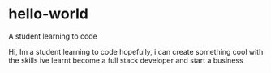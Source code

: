 # hello-world
A student learning to code

Hi, Im a student learning to code
hopefully, i can create something cool with the skills ive learnt
become a full stack developer
and start a business
